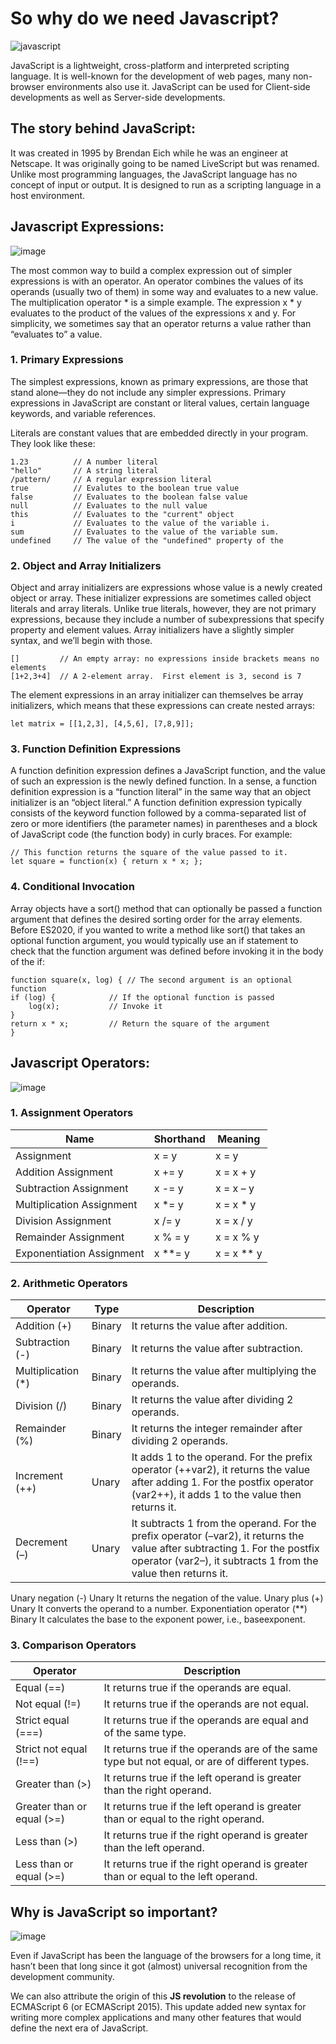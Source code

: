 # So why do we need Javascript?
![javascript](https://insights.dice.com/wp-content/uploads/2020/07/shutterstock_1062509657.jpg)

JavaScript is a lightweight, cross-platform and interpreted scripting language. It is well-known for the development of web pages, many non-browser environments also use it. JavaScript can be used for Client-side developments as well as Server-side developments. 

## The story behind JavaScript:
 It was created in 1995 by Brendan Eich while he was an engineer at Netscape. It was originally going to be named LiveScript but was renamed. Unlike most programming languages, the JavaScript language has no concept of input or output. It is designed to run as a scripting language in a host environment.

## Javascript Expressions:

![image](https://imgs.developpaper.com/imgs/202002241908391.png)

The most common way to build a complex expression out of simpler expressions is with an operator. An operator combines the values of its operands (usually two of them) in some way and evaluates to a new value. The multiplication operator * is a simple example. The expression x * y evaluates to the product of the values of the expressions x and y. For simplicity, we sometimes say that an operator returns a value rather than “evaluates to” a value.

### 1. Primary Expressions

The simplest expressions, known as primary expressions, are those that stand alone—they do not include any simpler expressions. Primary expressions in JavaScript are constant or literal values, certain language keywords, and variable references.

Literals are constant values that are embedded directly in your program. They look like these:

    1.23          // A number literal
    "hello"       // A string literal
    /pattern/     // A regular expression literal
    true          // Evalutes to the boolean true value
    false         // Evaluates to the boolean false value
    null          // Evaluates to the null value
    this          // Evaluates to the "current" object
    i             // Evaluates to the value of the variable i.
    sum           // Evaluates to the value of the variable sum.
    undefined     // The value of the "undefined" property of the 

### 2. Object and Array Initializers

Object and array initializers are expressions whose value is a newly created object or array. These initializer expressions are sometimes called object literals and array literals. Unlike true literals, however, they are not primary expressions, because they include a number of subexpressions that specify property and element values. Array initializers have a slightly simpler syntax, and we’ll begin with those.

    []         // An empty array: no expressions inside brackets means no elements
    [1+2,3+4]  // A 2-element array.  First element is 3, second is 7

The element expressions in an array initializer can themselves be array initializers, which means that these expressions can create nested arrays:

    let matrix = [[1,2,3], [4,5,6], [7,8,9]];

### 3.  Function Definition Expressions

A function definition expression defines a JavaScript function, and the value of such an expression is the newly defined function. In a sense, a function definition expression is a “function literal” in the same way that an object initializer is an “object literal.” A function definition expression typically consists of the keyword function followed by a comma-separated list of zero or more identifiers (the parameter names) in parentheses and a block of JavaScript code (the function body) in curly braces. For example:

    // This function returns the square of the value passed to it.
    let square = function(x) { return x * x; };



### 4. Conditional Invocation

Array objects have a sort() method that can optionally be passed a function argument that defines the desired sorting order for the array elements. Before ES2020, if you wanted to write a method like sort() that takes an optional function argument, you would typically use an if statement to check that the function argument was defined before invoking it in the body of the if:

    function square(x, log) { // The second argument is an optional function
    if (log) {            // If the optional function is passed
        log(x);           // Invoke it
    }
    return x * x;         // Return the square of the argument
    }

## Javascript Operators:
![image](https://data-flair.training/blogs/wp-content/uploads/sites/2/2019/03/JavaScript-Operators-1200x720.jpg)

### 1. Assignment Operators

Name|	Shorthand|	Meaning
-----|------|------
Assignment|	x = y|	x = y
Addition Assignment	|x += y|	x = x + y
Subtraction Assignment	|x -= y	|x = x – y
Multiplication Assignment|	x *= y	|x = x * y
Division Assignment|	x /= y	|x = x / y
Remainder Assignment|	x % = y	|x = x % y
Exponentiation Assignment|	x **= y	|x = x ** y

### 2. Arithmetic Operators

Operator|	Type|	Description
--|--|---
Addition (+)|	Binary|	It returns the value after addition.
Subtraction (-)	|Binary|	It returns the value after subtraction.
Multiplication (*)|	Binary|	It returns the value after multiplying the operands.
Division (/)|	Binary|	It returns the value after dividing 2 operands.
Remainder (%)|	Binary|	It returns the integer remainder after dividing 2 operands.
Increment (++)|	Unary|	It adds 1 to the operand. For the prefix operator (++var2), it returns the value after adding 1. For the postfix operator (var2++), it adds 1 to the value then returns it.
Decrement (–)|	Unary|	It subtracts 1 from the operand. For the prefix operator (–var2), it returns the value after subtracting 1. For the postfix operator (var2–), it subtracts 1 from the value then returns it.
Unary negation (-)	Unary	It returns the negation of the value.
Unary plus (+)	Unary	It converts the operand to a number.
Exponentiation operator (**)	Binary	It calculates the base to the exponent power, i.e., baseexponent.

### 3. Comparison Operators

Operator|	Description
--|--
Equal (==) | It returns true if the operands are equal.
Not equal (!=)|	It returns true if the operands are not equal.
Strict equal (===)	| It returns true if the operands are equal and of the same type.
Strict not equal (!==)	| It returns true if the operands are of the same type but not equal, or are of different types.
Greater than (>)	| It returns true if the left operand is greater than the right operand.
Greater than or equal (>=)	| It returns true if the left operand is greater than or equal to the right operand.
Less than (>)	| It returns true if the right operand is greater than the left operand.
Less than or equal (>=)	| It returns true if the right operand is greater than or equal to the left operand.

##  Why is JavaScript so important?
![image](https://snipcart.com/media/204257/javascript-popularity-1.png)

Even if JavaScript has been the language of the browsers for a long time, it hasn’t been that long since it got (almost) universal recognition from the development community. 

We can also attribute the origin of this **JS revolution** to the release of ECMAScript 6 (or ECMAScript 2015). This update added new syntax for writing more complex applications and many other features that would define the next era of JavaScript.